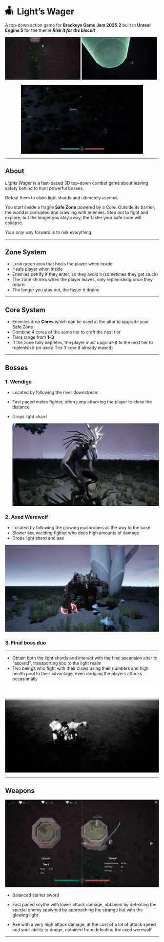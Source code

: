 # <img src="TopDownZoneGame.png" alt="Light's Wager Icon" width="32" height="32" /> Light’s Wager

A top-down action game for **Brackeys Game Jam 2025.2** built in **Unreal Engine 5** for the theme **_Risk it for the biscuit_**

<p float="left">
  <img src="docs/normal.png" width="49%" alt="Game visuals"/>
  <img src="docs/zone.png" width="49%" alt="Shrinked zone"/>
</p>
<div style="display: flex; justify-content: center; align-items: center;">
  <img src="docs/fight.gif" alt="Combat Preview" />
</div>

---

## About

_Lights Wager_ is a fast-paced 3D top-down combat game about leaving safety behind to hunt powerful bosses.

Defeat them to claim light shards and ultimately ascend.

You start inside a fragile **Safe Zone** powered by a Core. Outside its barrier, the world is corrupted and crawling with enemies. Step out to fight and explore, but the longer you stay away, the faster your safe zone will collapse.

Your only way forward is to risk everything.

---

## Zone System

- Lush green area that heals the player when inside
- Heals player when inside
- Enemies petrify if they enter, so they avoid it (sometimes they get stuck)
- The zone shrinks when the player leaves, only replenishing once they return
- The longer you stay out, the faster it drains

---

## Core System

- Enemies drop **Cores** which can be used at the altar to upgrade your Safe Zone
- Combine 4 cores of the same tier to craft the next tier
- Tiers range from **1–3**
- If the zone fully depletes, the player must upgrade it to the next tier to replenish it (or use a Tier 3 core if already maxed)

---

## Bosses

### 1. Wendigo

- Located by following the river downstream
- Fast paced melee fighter, often jump attacking the player to close the distance
- Drops light shard

  ![Wendigo](docs/wendigo.png)

### 2. Axed Werewolf

- Located by following the glowing mushrooms all the way to the base
- Slower axe wielding fighter who does high amounts of damage
- Drops light shard and axe

![Axed Werewolf](docs/axe.png)

### 3. Final boss duo

---

- Obtain both the light shards and interact with the final ascension altar to "ascend", transporting you to the light realm
- Two beings who fight with their claws using their numbers and high health pool to their advantage, even dodging the players attacks occasionally

![Final Boss Duo](docs/final.png)

---

## Weapons

![Weapon Menu](docs/weapon.png)

- Balanced starter sword

- Fast paced scythe with lower attack damage, obtained by defeating the special enemy spawned by approaching the strange hut with the glowing light

- Axe with a very high attack damage, at the cost of a lot of attack speed and your ability to dodge, obtained from defeating the axed werewolf

---

